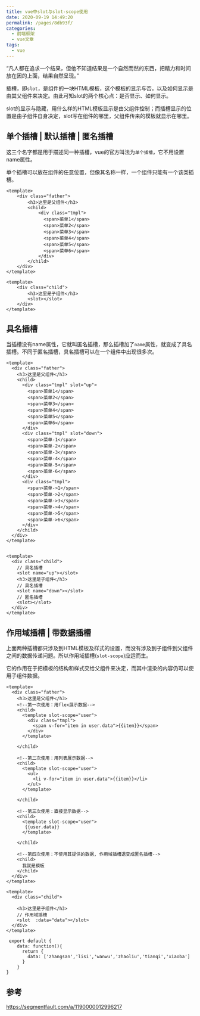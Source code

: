 ```yaml
---
title: vue中slot与slot-scope使用
date: 2020-09-19 14:49:20
permalink: /pages/8db93f/
categories: 
  - 前端框架
  - vue文章
tags: 
  - vue
---
```


“凡人都在追求一个结果，但他不知道结果是一个自然而然的东西，把精力和时间放在因的上面，结果自然呈现。”

<!-- more -->


插槽，即`slot`，是组件的一块HTML模板，这个模板的显示与否，以及如何显示是由其父组件来决定。由此可知slot的两个核心点：是否显示、如何显示。

slot的显示与隐藏，用什么样的HTML模板显示是由父组件控制；而插槽显示的位置是由子组件自身决定，slot写在组件的哪里，父组件传来的模板就显示在哪里。

## 单个插槽 | 默认插槽 | 匿名插槽

这三个名字都是用于描述同一种插槽，vue的官方叫法为`单个插槽`，它不用设置name属性。

单个插槽可以放在组件的任意位置，但像其名称一样，一个组件只能有一个该类插槽。

``` vue
<template>
    <div class="father">
        <h3>这里是父组件</h3>
        <child>
            <div class="tmpl">
              <span>菜单1</span>
              <span>菜单2</span>
              <span>菜单3</span>
              <span>菜单4</span>
              <span>菜单5</span>
              <span>菜单6</span>
            </div>
        </child>
    </div>
</template>

<template>
    <div class="child">
        <h3>这里是子组件</h3>
        <slot></slot>
    </div>
</template>

```

## 具名插槽

当插槽没有name属性，它就叫匿名插槽，那么插槽加了`name`属性，就变成了具名插槽。不同于匿名插槽，具名插槽可以在一个组件中出现很多次。

``` vue
<template>
  <div class="father">
    <h3>这里是父组件</h3>
    <child>
      <div class="tmpl" slot="up">
        <span>菜单1</span>
        <span>菜单2</span>
        <span>菜单3</span>
        <span>菜单4</span>
        <span>菜单5</span>
        <span>菜单6</span>
      </div>
      <div class="tmpl" slot="down">
        <span>菜单-1</span>
        <span>菜单-2</span>
        <span>菜单-3</span>
        <span>菜单-4</span>
        <span>菜单-5</span>
        <span>菜单-6</span>
      </div>
      <div class="tmpl">
        <span>菜单->1</span>
        <span>菜单->2</span>
        <span>菜单->3</span>
        <span>菜单->4</span>
        <span>菜单->5</span>
        <span>菜单->6</span>
      </div>
    </child>
  </div>
</template>


<template>
  <div class="child">
    // 具名插槽
    <slot name="up"></slot>
    <h3>这里是子组件</h3>
    // 具名插槽
    <slot name="down"></slot>
    // 匿名插槽
    <slot></slot>
  </div>
</template>
```

## 作用域插槽 | 带数据插槽

上面两种插槽都只涉及到HTML模板及样式的设置，而没有涉及到子组件到父组件之间的数据传递问题。所以作用域插槽(`slot-scope`)应运而生。

它的作用在于把模板的结构和样式交给父组件来决定，而其中渲染的内容仍可以使用子组件数据。

``` vue
<template>
  <div class="father">
    <h3>这里是父组件</h3>
    <!--第一次使用：用flex展示数据-->
    <child>
      <template slot-scope="user">
        <div class="tmpl">
          <span v-for="item in user.data">{{item}}</span>
        </div>
      </template>

    </child>

    <!--第二次使用：用列表展示数据-->
    <child>
      <template slot-scope="user">
        <ul>
          <li v-for="item in user.data">{{item}}</li>
        </ul>
      </template>

    </child>

    <!--第三次使用：直接显示数据-->
    <child>
      <template slot-scope="user">
       {{user.data}}
      </template>

    </child>

    <!--第四次使用：不使用其提供的数据, 作用域插槽退变成匿名插槽-->
    <child>
      我就是模板
    </child>
  </div>
</template>

<template>
  <div class="child">

    <h3>这里是子组件</h3>
    // 作用域插槽
    <slot  :data="data"></slot>
  </div>
</template>

 export default {
    data: function(){
      return {
        data: ['zhangsan','lisi','wanwu','zhaoliu','tianqi','xiaoba']
      }
    }
}
```












## 参考

<https://segmentfault.com/a/1190000012996217>